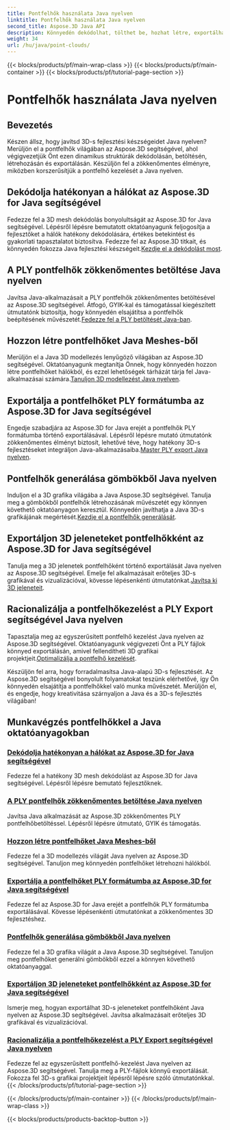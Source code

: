 ```yaml
---
title: Pontfelhők használata Java nyelven
linktitle: Pontfelhők használata Java nyelven
second_title: Aspose.3D Java API
description: Könnyedén dekódolhat, tölthet be, hozhat létre, exportálhat és racionalizálhat pontfelhőket Java nyelven az Aspose.3D oktatóanyagokkal. Fejleszd lépésről lépésre 3D-s fejlesztési készségeidet.
weight: 34
url: /hu/java/point-clouds/
---
```


{{< blocks/products/pf/main-wrap-class >}}
{{< blocks/products/pf/main-container >}}
{{< blocks/products/pf/tutorial-page-section >}}

# Pontfelhők használata Java nyelven


## Bevezetés

Készen állsz, hogy javítsd 3D-s fejlesztési készségeidet Java nyelven? Merüljön el a pontfelhők világában az Aspose.3D segítségével, ahol végigvezetjük Önt ezen dinamikus struktúrák dekódolásán, betöltésén, létrehozásán és exportálásán. Készüljön fel a zökkenőmentes élményre, miközben korszerűsítjük a pontfelhő kezelését a Java nyelven.

## Dekódolja hatékonyan a hálókat az Aspose.3D for Java segítségével
 Fedezze fel a 3D mesh dekódolás bonyolultságát az Aspose.3D for Java segítségével. Lépésről lépésre bemutatott oktatóanyagunk feljogosítja a fejlesztőket a hálók hatékony dekódolására, értékes betekintést és gyakorlati tapasztalatot biztosítva. Fedezze fel az Aspose.3D titkait, és könnyedén fokozza Java fejlesztési készségeit.[Kezdje el a dekódolást most](./decode-meshes-java/).

## A PLY pontfelhők zökkenőmentes betöltése Java nyelven
 Javítsa Java-alkalmazásait a PLY pontfelhők zökkenőmentes betöltésével az Aspose.3D segítségével. Átfogó, GYIK-kal és támogatással kiegészített útmutatónk biztosítja, hogy könnyedén elsajátítsa a pontfelhők beépítésének művészetét.[Fedezze fel a PLY betöltését Java-ban](./load-ply-point-clouds-java/).

## Hozzon létre pontfelhőket Java Meshes-ből
Merüljön el a Java 3D modellezés lenyűgöző világában az Aspose.3D segítségével. Oktatóanyagunk megtanítja Önnek, hogy könnyedén hozzon létre pontfelhőket hálókból, és ezzel lehetőségek tárházát tárja fel Java-alkalmazásai számára.[Tanuljon 3D modellezést Java nyelven](./create-point-clouds-java/).

## Exportálja a pontfelhőket PLY formátumba az Aspose.3D for Java segítségével
 Engedje szabadjára az Aspose.3D for Java erejét a pontfelhők PLY formátumba történő exportálásával. Lépésről lépésre mutató útmutatónk zökkenőmentes élményt biztosít, lehetővé téve, hogy hatékony 3D-s fejlesztéseket integráljon Java-alkalmazásaiba.[Master PLY export Java nyelven](./export-point-clouds-ply-java/).

## Pontfelhők generálása gömbökből Java nyelven
 Induljon el a 3D grafika világába a Java Aspose.3D segítségével. Tanulja meg a gömbökből pontfelhők létrehozásának művészetét egy könnyen követhető oktatóanyagon keresztül. Könnyedén javíthatja a Java 3D-s grafikájának megértését.[Kezdje el a pontfelhők generálását](./generate-point-clouds-spheres-java/).

## Exportáljon 3D jeleneteket pontfelhőkként az Aspose.3D for Java segítségével
Tanulja meg a 3D jelenetek pontfelhőként történő exportálását Java nyelven az Aspose.3D segítségével. Emelje fel alkalmazásait erőteljes 3D-s grafikával és vizualizációval, kövesse lépésenkénti útmutatónkat.[Javítsa ki 3D jeleneteit](./export-3d-scenes-point-clouds-java/).

## Racionalizálja a pontfelhőkezelést a PLY Export segítségével Java nyelven
 Tapasztalja meg az egyszerűsített pontfelhő kezelést Java nyelven az Aspose.3D segítségével. Oktatóanyagunk végigvezeti Önt a PLY fájlok könnyed exportálásán, amivel fellendítheti 3D grafikai projektjeit.[Optimalizálja a pontfelhő kezelését](./ply-export-point-clouds-java/).

Készüljön fel arra, hogy forradalmasítsa Java-alapú 3D-s fejlesztését. Az Aspose.3D segítségével bonyolult folyamatokat teszünk elérhetővé, így Ön könnyedén elsajátítja a pontfelhőkkel való munka művészetét. Merüljön el, és engedje, hogy kreativitása szárnyaljon a Java és a 3D-s fejlesztés világában!
## Munkavégzés pontfelhőkkel a Java oktatóanyagokban
### [Dekódolja hatékonyan a hálókat az Aspose.3D for Java segítségével](./decode-meshes-java/)
Fedezze fel a hatékony 3D mesh dekódolást az Aspose.3D for Java segítségével. Lépésről lépésre bemutató fejlesztőknek.
### [A PLY pontfelhők zökkenőmentes betöltése Java nyelven](./load-ply-point-clouds-java/)
Javítsa Java alkalmazását az Aspose.3D zökkenőmentes PLY pontfelhőbetöltéssel. Lépésről lépésre útmutató, GYIK és támogatás.
### [Hozzon létre pontfelhőket Java Meshes-ből](./create-point-clouds-java/)
Fedezze fel a 3D modellezés világát Java nyelven az Aspose.3D segítségével. Tanuljon meg könnyedén pontfelhőket létrehozni hálókból.
### [Exportálja a pontfelhőket PLY formátumba az Aspose.3D for Java segítségével](./export-point-clouds-ply-java/)
Fedezze fel az Aspose.3D for Java erejét a pontfelhők PLY formátumba exportálásával. Kövesse lépésenkénti útmutatónkat a zökkenőmentes 3D fejlesztéshez.
### [Pontfelhők generálása gömbökből Java nyelven](./generate-point-clouds-spheres-java/)
Fedezze fel a 3D grafika világát a Java Aspose.3D segítségével. Tanuljon meg pontfelhőket generálni gömbökből ezzel a könnyen követhető oktatóanyaggal.
### [Exportáljon 3D jeleneteket pontfelhőkként az Aspose.3D for Java segítségével](./export-3d-scenes-point-clouds-java/)
Ismerje meg, hogyan exportálhat 3D-s jeleneteket pontfelhőként Java nyelven az Aspose.3D segítségével. Javítsa alkalmazásait erőteljes 3D grafikával és vizualizációval.
### [Racionalizálja a pontfelhőkezelést a PLY Export segítségével Java nyelven](./ply-export-point-clouds-java/)
Fedezze fel az egyszerűsített pontfelhő-kezelést Java nyelven az Aspose.3D segítségével. Tanulja meg a PLY-fájlok könnyű exportálását. Fokozza fel 3D-s grafikai projektjeit lépésről lépésre szóló útmutatónkkal.
{{< /blocks/products/pf/tutorial-page-section >}}

{{< /blocks/products/pf/main-container >}}
{{< /blocks/products/pf/main-wrap-class >}}

{{< blocks/products/products-backtop-button >}}

